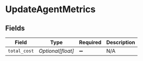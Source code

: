 # UpdateAgentMetrics


## Fields

| Field              | Type               | Required           | Description        |
| ------------------ | ------------------ | ------------------ | ------------------ |
| `total_cost`       | *Optional[float]*  | :heavy_minus_sign: | N/A                |